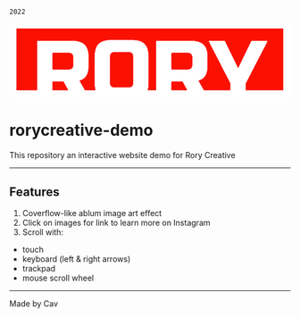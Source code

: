 `2022`

![rory__creative_red_logo](rory_logo.png)

# rorycreative-demo

This repository an interactive website demo for Rory Creative

---

## Features
1. Coverflow-like ablum image art effect
2. Click on images for link to learn more on Instagram
3. Scroll with:
  - touch
  - keyboard (left & right arrows)
  - trackpad
  - mouse scroll wheel

---

Made by Cav
